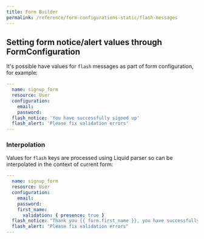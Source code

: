 ```yaml
---
title: Form Builder
permalink: /reference/form-configurations-static/flash-messages
---
```


## Setting form notice/alert values through FormConfiguration

It's possible have values for `flash` messages as part of form configuration, for example:

```yml
---
  name: signup_form
  resource: User
  configuration:
    email:
    password:
  flash_notice: 'You have successfully signed up'
  flash_alert: 'Please fix validation errors'
---
```

### Interpolation

Values for `flash` keys are processed using Liquid parser so can be interpolated in the context of current form:

```yml
---
  name: signup_form
  resource: User
  configuration:
    email:
    password:
    first_name:
      validation: { presence: true }
  flash_notice: "Thank you {{ form.first_name }}, you have successfully signed up!"
  flash_alert: "Please fix validation errors"
---
```
